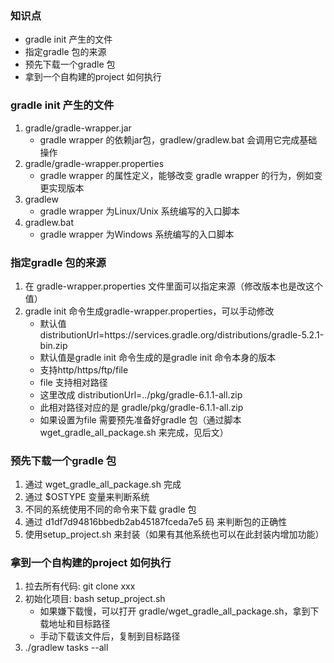 ### 知识点
* gradle init 产生的文件
* 指定gradle 包的来源
* 预先下载一个gradle 包
* 拿到一个自构建的project 如何执行

### gradle init 产生的文件
1. gradle/gradle-wrapper.jar
    * gradle wrapper 的依赖jar包，gradlew/gradlew.bat 会调用它完成基础操作
2. gradle/gradle-wrapper.properties
    * gradle wrapper 的属性定义，能够改变 gradle wrapper 的行为，例如变更实现版本
3. gradlew
    * gradle wrapper 为Linux/Unix 系统编写的入口脚本
4. gradlew.bat
    * gradle wrapper 为Windows 系统编写的入口脚本

### 指定gradle 包的来源
1. 在 gradle-wrapper.properties 文件里面可以指定来源（修改版本也是改这个值）
2. gradle init 命令生成gradle-wrapper.properties，可以手动修改
    * 默认值 distributionUrl=https\://services.gradle.org/distributions/gradle-5.2.1-bin.zip
    * 默认值是gradle init 命令生成的是gradle init 命令本身的版本
    * 支持http/https/ftp/file
    * file 支持相对路径
    * 这里改成 distributionUrl=../pkg/gradle-6.1.1-all.zip
    * 此相对路径对应的是 gradle/pkg/gradle-6.1.1-all.zip
    * 如果设置为file 需要预先准备好gradle 包（通过脚本wget_gradle_all_package.sh 来完成，见后文）

### 预先下载一个gradle 包
1. 通过 wget_gradle_all_package.sh 完成
2. 通过 $OSTYPE 变量来判断系统
3. 不同的系统使用不同的命令来下载 gradle 包
4. 通过 d1df7d94816bbedb2ab45187fceda7e5 码 来判断包的正确性
5. 使用setup_project.sh 来封装（如果有其他系统也可以在此封装内增加功能）

### 拿到一个自构建的project 如何执行
1. 拉去所有代码: git clone xxx
2. 初始化项目: bash setup_project.sh
    * 如果嫌下载慢，可以打开 gradle/wget_gradle_all_package.sh，拿到下载地址和目标路径
    * 手动下载该文件后，复制到目标路径
3. ./gradlew tasks --all
